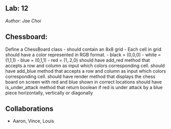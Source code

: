 ## Lab: 12

*Author: Jae Choi*

## Chessboard:

Define a ChessBoard class - should contain an 8x8 grid - Each cell in grid should have a color represented in RGB format. - black = (0,0,0) - white = (1,1,1) - blue = (0,1,1) - red = (1,.2,0)
should have add_red method that accepts a row and column as input which colors corresponding cell.
should have add_blue method that accepts a row and column as input which colors corresponding cell.
should have render method that displays the chess board on screen with red and blue shown in correct locations
should have is_under_attack method that return boolean if red is under attack by a blue piece horizontally, vertically or diagonally



## Collaborations
- Aaron, Vince, Louis